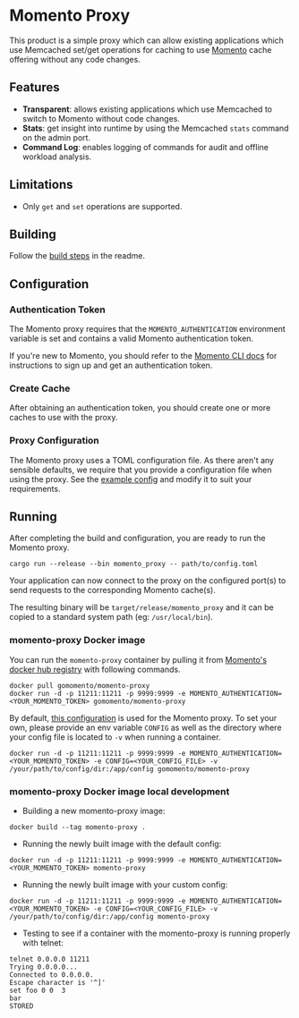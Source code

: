 # Momento Proxy

This product is a simple proxy which can allow existing applications which use
Memcached set/get operations for caching to use [Momento](https://momentohq.com)
cache offering without any code changes.

## Features

- **Transparent**: allows existing applications which use Memcached to switch to
  Momento without code changes.
- **Stats**: get insight into runtime by using the Memcached `stats` command on
  the admin port.
- **Command Log**: enables logging of commands for audit and offline workload
  analysis.

## Limitations

- Only `get` and `set` operations are supported.

## Building

Follow the [build steps](../../README.md#building-pelikan-rust) in the readme.

## Configuration

### Authentication Token

The Momento proxy requires that the `MOMENTO_AUTHENTICATION` environment
variable is set and contains a valid Momento authentication token.

If you're new to Momento, you should refer to the
[Momento CLI docs](https://github.com/momentohq/momento-cli#momento-cli) for
instructions to sign up and get an authentication token.

### Create Cache

After obtaining an authentication token, you should create one or more caches to
use with the proxy.

### Proxy Configuration

The Momento proxy uses a TOML configuration file. As there aren't any sensible
defaults, we require that you provide a configuration file when using the proxy.
See the [example config](../../../../config/momento_proxy.toml) and modify it to suit
your requirements.

## Running

After completing the build and configuration, you are ready to run the Momento
proxy.

`cargo run --release --bin momento_proxy -- path/to/config.toml`

Your application can now connect to the proxy on the configured port(s) to send
requests to the corresponding Momento cache(s).

The resulting binary will be `target/release/momento_proxy` and it can be copied
to a standard system path (eg: `/usr/local/bin`).

### momento-proxy Docker image

You can run the `momento-proxy` container by pulling it from [Momento's](https://momentohq.com/) [docker hub registry](https://hub.docker.com/u/gomomento) with following commands.

```
docker pull gomomento/momento-proxy
docker run -d -p 11211:11211 -p 9999:9999 -e MOMENTO_AUTHENTICATION=<YOUR_MOMENTO_TOKEN> gomomento/momento-proxy
```

By default, [this configuration](../../../../config/momento_proxy.toml) is used for the Momento proxy.
To set your own, please provide an env variable `CONFIG` as well as the directory where your config file is located to `-v` when running a container.

```
docker run -d -p 11211:11211 -p 9999:9999 -e MOMENTO_AUTHENTICATION=<YOUR_MOMENTO_TOKEN> -e CONFIG=<YOUR_CONFIG_FILE> -v /your/path/to/config/dir:/app/config gomomento/momento-proxy
```

### momento-proxy Docker image local development

- Building a new momento-proxy image:

```
docker build --tag momento-proxy .
```

- Running the newly built image with the default config:

```
docker run -d -p 11211:11211 -p 9999:9999 -e MOMENTO_AUTHENTICATION=<YOUR_MOMENTO_TOKEN> momento-proxy
```

- Running the newly built image with your custom config:

```
docker run -d -p 11211:11211 -p 9999:9999 -e MOMENTO_AUTHENTICATION=<YOUR_MOMENTO_TOKEN> -e CONFIG=<YOUR_CONFIG_FILE> -v /your/path/to/config/dir:/app/config momento-proxy
```

- Testing to see if a container with the momento-proxy is running properly with telnet:

```
telnet 0.0.0.0 11211
Trying 0.0.0.0...
Connected to 0.0.0.0.
Escape character is '^]'
set foo 0 0  3
bar
STORED
```
